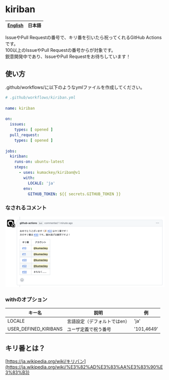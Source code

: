 # kiriban

| [English](/docs/en.md) | **日本語** |
|------------------------|---------|

IssueやPull Requestの番号で、キリ番を引いたら祝ってくれるGitHub Actionsです。<br>
100以上のIssueやPull Requestの番号からが対象です。<br>
鋭意開発中であり、IssueやPull Requestをお待ちしています！

## 使い方

.github/workflows/に以下のようなymlファイルを作成してください。

```yml:.github/workflows/kiriban.yml
# .github/workflows/kiriban.yml

name: kiriban

on:
  issues:
    types: [ opened ]
  pull_request:
    types: [ opened ]

jobs:
  kiriban:
    runs-on: ubuntu-latest
    steps:
      - uses: kumackey/kiriban@v1
        with:
          LOCALE: 'ja'
        env:
          GITHUB_TOKEN: ${{ secrets.GITHUB_TOKEN }}

```

### なされるコメント

![Actionの結果、コメントされる](/img/comment_ja.png)

### withのオプション

| キー名                   | 説明              | 例          |
|-----------------------|-----------------|------------|
| LOCALE                | 言語設定（デフォルトではen） | 'ja'       |
| USER_DEFINED_KIRIBANS | ユーザ定義で祝う番号      | '101,4649' |

## キリ番とは？

[https://ja.wikipedia.org/wiki/キリバン](https://ja.wikipedia.org/wiki/%E3%82%AD%E3%83%AA%E3%83%90%E3%83%B3)
